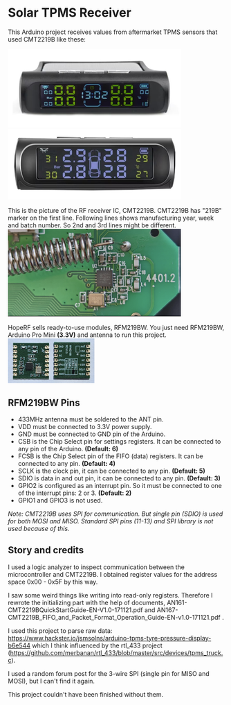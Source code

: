 # Solar TPMS Receiver

This Arduino project receives values from aftermarket TPMS sensors that used CMT2219B like these:

<img src="images/SolarTpms1.jpg" alt="TPMS Sensor 1" width="400" /><br />
<img src="images/SolarTpms2.jpg" alt="TPMS Sensor 2" width="400" /><br />

This is the picture of the RF receiver IC, CMT2219B. CMT2219B has "219B" marker on the first line. Following lines shows manufacturing year, week and batch number. So 2nd and 3rd lines might be different. <br />
<img src="images/Circuit.png" alt="Circuit" width="400" />

HopeRF sells ready-to-use modules, RFM219BW. You just need RFM219BW, Arduino Pro Mini **(3.3V)** and antenna to run this project.<br />
<img src="images/RFM219BW.png" alt="RFM219BW" width="200" /><br />

## RFM219BW Pins

- 433MHz antenna must be soldered to the ANT pin.
- VDD must be connected to 3.3V power supply.
- GND must be connected to GND pin of the Arduino.
- CSB is the Chip Select pin for settings registers. It can be connected to any pin of the Arduino. **(Default: 6)**
- FCSB is the Chip Select pin of the FIFO (data) registers. It can be connected to any pin. **(Default: 4)**
- SCLK is the clock pin, it can be connected to any pin. **(Default: 5)**
- SDIO is data in and out pin, it can be connected to any pin. **(Default: 3)**
- GPIO2 is configured as an interrupt pin. So it must be connected to one of the interrupt pins: 2 or 3. **(Default: 2)** 
- GPIO1 and GPIO3 is not used.

_Note: CMT2219B uses SPI for communication. But single pin (SDIO) is used for both MOSI and MISO. Standard SPI pins (11-13) and SPI library is not used because of this._

## Story and credits

I used a logic analyzer to inspect communication between the microcontroller and CMT2219B. I obtained register values for the address space 0x00 - 0x5F by this way.

I saw some weird things like writing into read-only registers. Therefore I rewrote the initializing part with the help of documents, AN161-CMT2219BQuickStartGuide-EN-V1.0-171121.pdf and AN167-CMT2219B_FIFO_and_Packet_Format_Operation_Guide-EN-v1.0-171121.pdf .

I used this project to parse raw data: https://www.hackster.io/jsmsolns/arduino-tpms-tyre-pressure-display-b6e544 which I think influenced by the rtl_433 project (https://github.com/merbanan/rtl_433/blob/master/src/devices/tpms_truck.c).

I used a random forum post for the 3-wire SPI (single pin for MISO and MOSI), but I can't find it again.

This project couldn't have been finished without them.
